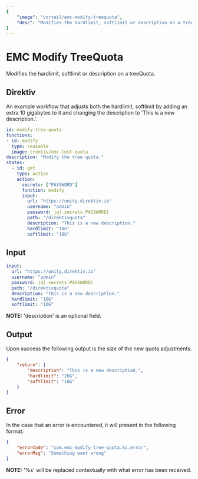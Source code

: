 ```yaml
---
{
    "image": "vorteil/emc-modify-treequota",
    "desc": "Modifies the hardlimit, softlimit or description on a treeQuota."
}
---
```


# EMC Modify TreeQuota

Modifies the hardlimit, softlimit or description on a treeQuota.

## Direktiv

An example workflow that adjusts both the hardlimit, softlimit by adding an extra 10 gigabytes to it and changing the description to 'This is a new description.'.

```yaml
id: modify-tree-quota
functions:
- id: modify
  type: reusable
  image: trentis/emc-test-quota
description: "Modify the tree quota."
states:
  - id: get
    type: action
    action: 
      secrets: ["PASSWORD"]
      function: modify
      input: 
        url: "https://unity.direktiv.io"
        username: "admin"
        password: jq(.secrets.PASSWORD)
        path: "/direktivquota"
        description: "This is a new description."
        hardlimit: "10G"
        softlimit: "10G"
```

## Input

```yaml
input:
  url: "https://unity.direktiv.io"
  username: "admin"
  password: jq(.secrets.PASSWORD)
  path: "/direktivquota"
  description: "This is a new description."
  hardlimit: "10G"
  softlimit: "10G"
```

**NOTE:** 'description' is an optional field.

## Output

Upon success the following output is the size of the new quota adjustments.

```json
{
	"return": {
		"description": "This is a new description.",
		"hardlimit": "20G",
		"softlimit": "18G"
	}
}
```

## Error

In the case that an error is encountered, it will present in the following format: 

```json
{
    "errorCode": "com.emc-modify-tree-quota.%s.error",
    "errorMsg": "Something went wrong"
}
```

**NOTE:** '%s' will be replaced contextually with what error has been received.